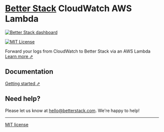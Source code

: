 # [Better Stack](https://betterstack.com/logs) CloudWatch AWS Lambda

[![Better Stack dashboard](https://github.com/logtail/logtail-aws-lambda/assets/10008612/781bb2a9-0b13-40d0-9c77-270736b10fad)](https://betterstack.com/logs)

[![MIT License](https://img.shields.io/badge/license-MIT-ff69b4.svg)](./LICENSE)

Forward your logs from CloudWatch to Better Stack via an AWS Lambda [Learn more ⇗](https://betterstack.com/logs)

## Documentation

[Getting started ⇗](https://betterstack.com/docs/logs/aws-cloudwatch/)

## Need help?
Please let us know at [hello@betterstack.com](mailto:hello@betterstack.com). We're happy to help!

---

[MIT license](./LICENSE)
